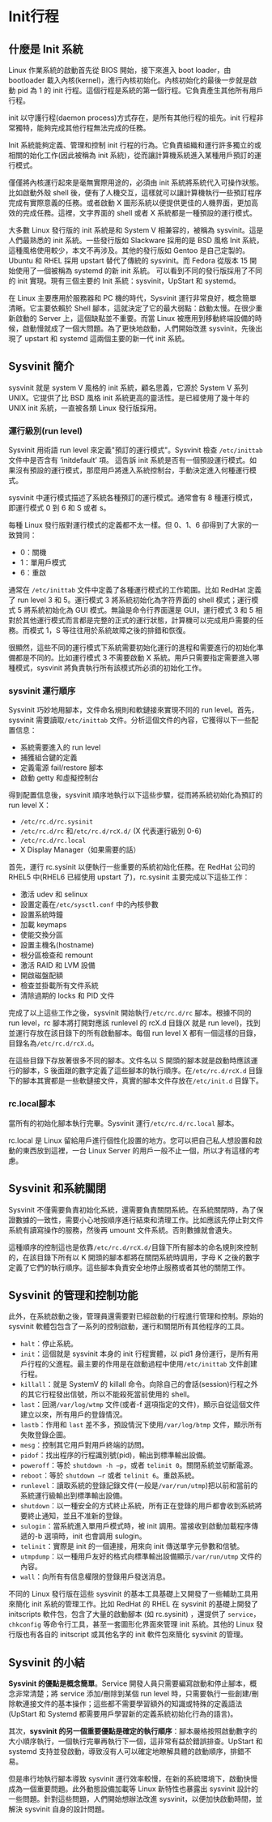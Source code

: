 # Init行程

## 什麼是 Init 系統

Linux 作業系統的啟動首先從 BIOS 開始，接下來進入 boot loader，由 bootloader 載入內核\(kernel\)，進行內核初始化。內核初始化的最後一步就是啟動 pid 為 1 的 init 行程。這個行程是系統的第一個行程。它負責產生其他所有用戶行程。

init 以守護行程\(daemon process\)方式存在，是所有其他行程的祖先。init 行程非常獨特，能夠完成其他行程無法完成的任務。

Init 系統能夠定義、管理和控制 init 行程的行為。它負責組織和運行許多獨立的或相關的始化工作\(因此被稱為 init 系統\)，從而讓計算機系統進入某種用戶預訂的運行模式。

僅僅將內核運行起來是毫無實際用途的，必須由 init 系統將系統代入可操作狀態。比如啟動外殼 shell 後，便有了人機交互，這樣就可以讓計算機執行一些預訂程序完成有實際意義的任務。或者啟動 X 圖形系統以便提供更佳的人機界面，更加高效的完成任務。這裡，文字界面的 shell 或者 X 系統都是一種預設的運行模式。

大多數 Linux 發行版的 init 系統是和 System V 相兼容的，被稱為 sysvinit。這是人們最熟悉的 init 系統。一些發行版如 Slackware 採用的是 BSD 風格 Init 系統，這種風格使用較少，本文不再涉及。其他的發行版如 Gentoo 是自己定製的。Ubuntu 和 RHEL 採用 upstart 替代了傳統的 sysvinit。而 Fedora 從版本 15 開始使用了一個被稱為 systemd 的新 init 系統。可以看到不同的發行版採用了不同的 init 實現。現有三個主要的 Init 系統：sysvinit，UpStart 和 systemd。

在 Linux 主要應用於服務器和 PC 機的時代，Sysvinit 運行非常良好，概念簡單清晰。它主要依賴於 Shell 腳本，這就決定了它的最大弱點：啟動太慢。在很少重新啟動的 Server 上，這個缺點並不重要。而當 Linux 被應用到移動終端設備的時候，啟動慢就成了一個大問題。為了更快地啟動，人們開始改進 sysvinit，先後出現了 upstart 和 systemd 這兩個主要的新一代 init 系統。

## Sysvinit 簡介

sysvinit 就是 system V 風格的 init 系統，顧名思義，它源於 System V 系列 UNIX。它提供了比 BSD 風格 init 系統更高的靈活性。是已經使用了幾十年的 UNIX init 系統，一直被各類 Linux 發行版採用。

### 運行級別\(run level\)

Sysvinit 用術語 run level 來定義"預訂的運行模式"。Sysvinit 檢查 `/etc/inittab` 文件中是否含有 ‘initdefault’ 項。 這告訴 init 系統是否有一個預設運行模式。如果沒有預設的運行模式，那麼用戶將進入系統控制台，手動決定進入何種運行模式。

sysvinit 中運行模式描述了系統各種預訂的運行模式。通常會有 8 種運行模式，即運行模式 0 到 6 和 S 或者 s。

每種 Linux 發行版對運行模式的定義都不太一樣。但 0、1、6 卻得到了大家的一致贊同：

* 0：關機
* 1：單用戶模式
* 6：重啟

通常在 `/etc/inittab` 文件中定義了各種運行模式的工作範圍。比如 RedHat 定義了 run level 3 和 5。運行模式 3 將系統初始化為字符界面的 shell 模式；運行模式 5 將系統初始化為 GUI 模式。無論是命令行界面還是 GUI，運行模式 3 和 5 相對於其他運行模式而言都是完整的正式的運行狀態，計算機可以完成用戶需要的任務。而模式 1，S 等往往用於系統故障之後的排錯和恢復。

很顯然，這些不同的運行模式下系統需要初始化運行的進程和需要進行的初始化準備都是不同的。比如運行模式 3 不需要啟動 X 系統。用戶只需要指定需要進入哪種模式，sysvinit 將負責執行所有該模式所必須的初始化工作。

### sysvinit 運行順序

Sysvinit 巧妙地用腳本，文件命名規則和軟鏈接來實現不同的 run level。首先，sysvinit 需要讀取`/etc/inittab` 文件。分析這個文件的內容，它獲得以下一些配置信息：

* 系統需要進入的 run level
* 捕獲組合鍵的定義
* 定義電源 fail/restore 腳本
* 啟動 getty 和虛擬控制台

得到配置信息後，sysvinit 順序地執行以下這些步驟，從而將系統初始化為預訂的 run level X：

* `/etc/rc.d/rc.sysinit`
* `/etc/rc.d/rc` 和`/etc/rc.d/rcX.d/` \(X 代表運行級別 0-6\)
* `/etc/rc.d/rc.local`
* X Display Manager（如果需要的話）

首先，運行 rc.sysinit 以便執行一些重要的系統初始化任務。在 RedHat 公司的 RHEL5 中\(RHEL6 已經使用 upstart 了\)，rc.sysinit 主要完成以下這些工作：

* 激活 udev 和 selinux
* 設置定義在`/etc/sysctl.conf` 中的內核參數
* 設置系統時鐘
* 加載 keymaps
* 使能交換分區
* 設置主機名\(hostname\)
* 根分區檢查和 remount
* 激活 RAID 和 LVM 設備
* 開啟磁盤配額
* 檢查並掛載所有文件系統
* 清除過期的 locks 和 PID 文件

完成了以上這些工作之後，sysvinit 開始執行`/etc/rc.d/rc` 腳本。根據不同的 run level，rc 腳本將打開對應該 runlevel 的 rcX.d 目錄\(X 就是 run level\)，找到並運行存放在該目錄下的所有啟動腳本。每個 run level X 都有一個這樣的目錄，目錄名為`/etc/rc.d/rcX.d`。

在這些目錄下存放著很多不同的腳本。文件名以 S 開頭的腳本就是啟動時應該運行的腳本，S 後面跟的數字定義了這些腳本的執行順序。在`/etc/rc.d/rcX.d` 目錄下的腳本其實都是一些軟鏈接文件，真實的腳本文件存放在`/etc/init.d` 目錄下。

### rc.local腳本

當所有的初始化腳本執行完畢。Sysvinit 運行`/etc/rc.d/rc.local` 腳本。

rc.local 是 Linux 留給用戶進行個性化設置的地方。您可以把自己私人想設置和啟動的東西放到這裡，一台 Linux Server 的用戶一般不止一個，所以才有這樣的考慮。

## Sysvinit 和系統關閉

Sysvinit 不僅需要負責初始化系統，還需要負責關閉系統。在系統關閉時，為了保證數據的一致性，需要小心地按順序進行結束和清理工作。比如應該先停止對文件系統有讀寫操作的服務，然後再 umount 文件系統。否則數據就會遺失。

這種順序的控制這也是依靠`/etc/rc.d/rcX.d/`目錄下所有腳本的命名規則來控制的，在該目錄下所有以 K 開頭的腳本都將在關閉系統時調用，字母 K 之後的數字定義了它們的執行順序。這些腳本負責安全地停止服務或者其他的關閉工作。

## Sysvinit 的管理和控制功能

此外，在系統啟動之後，管理員還需要對已經啟動的行程進行管理和控制。原始的 sysvinit 軟體包包含了一系列的控制啟動，運行和關閉所有其他程序的工具。

* `halt`：停止系統。
* `init`：這個就是 sysvinit 本身的 init 行程實體，以 pid1 身份運行，是所有用戶行程的父進程。最主要的作用是在啟動過程中使用`/etc/inittab` 文件創建行程。
* `killall`：就是 SystemV 的 killall 命令。向除自己的會話\(session\)行程之外的其它行程發出信號，所以不能殺死當前使用的 shell。
* `last`：回溯`/var/log/wtmp` 文件\(或者-f 選項指定的文件\)，顯示自從這個文件建立以來，所有用戶的登錄情況。
* `lastb`：作用和 `last` 差不多，預設情況下使用`/var/log/btmp` 文件，顯示所有失敗登錄企圖。
* `mesg`：控制其它用戶對用戶終端的訪問。
* `pidof`：找出程序的行程識別號\(pid\)，輸出到標準輸出設備。
* `poweroff`：等於 `shutdown -h –p`，或者 `telinit 0`。關閉系統並切斷電源。
* `reboot`：等於 `shutdown –r` 或者 `telinit 6`。重啟系統。
* `runlevel`：讀取系統的登錄記錄文件\(一般是`/var/run/utmp`\)把以前和當前的系統運行級輸出到標準輸出設備。
* `shutdown`：以一種安全的方式終止系統，所有正在登錄的用戶都會收到系統將要終止通知，並且不准新的登錄。
* `sulogin`：當系統進入單用戶模式時，被 init 調用。當接收到啟動加載程序傳遞的-b 選項時，init 也會調用 sulogin。
* `telinit`：實際是 init 的一個連接，用來向 init 傳送單字元參數和信號。
* `utmpdump`：以一種用戶友好的格式向標準輸出設備顯示`/var/run/utmp` 文件的內容。
* `wall`：向所有有信息權限的登錄用戶發送消息。

不同的 Linux 發行版在這些 sysvinit 的基本工具基礎上又開發了一些輔助工具用來簡化 init 系統的管理工作。比如 RedHat 的 RHEL 在 sysvinit 的基礎上開發了 initscripts 軟件包，包含了大量的啟動腳本 \(如 rc.sysinit\) ，還提供了 `service`，`chkconfig` 等命令行工具，甚至一套圖形化界面來管理 init 系統。其他的 Linux 發行版也有各自的 initscript 或其他名字的 init 軟件包來簡化 sysvinit 的管理。

## Sysvinit 的小結

**Sysvinit 的優點是概念簡單**。Service 開發人員只需要編寫啟動和停止腳本，概念非常清楚；將 service 添加/刪除到某個 run level 時，只需要執行一些創建/刪除軟連接文件的基本操作；這些都不需要學習額外的知識或特殊的定義語法\(UpStart 和 Systemd 都需要用戶學習新的定義系統初始化行為的語言\)。

其次，**sysvinit 的另一個重要優點是確定的執行順序**：腳本嚴格按照啟動數字的大小順序執行，一個執行完畢再執行下一個，這非常有益於錯誤排查。UpStart 和 systemd 支持並發啟動，導致沒有人可以確定地瞭解具體的啟動順序，排錯不易。

但是串行地執行腳本導致 sysvinit 運行效率較慢，在新的系統環境下，啟動快慢成為一個重要問題。此外動態設備加載等 Linux 新特性也暴露出 sysvinit 設計的一些問題。針對這些問題，人們開始想辦法改進 sysvinit，以便加快啟動時間，並解決 sysvinit 自身的設計問題。



